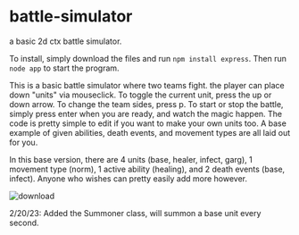# battle-simulator
a basic 2d ctx battle simulator.

To install, simply download the files and run ```npm install express```. Then run ```node app``` to start the program.

This is a basic battle simulator where two teams fight. the player can place down "units" via mouseclick. To toggle the current unit, press the up or down arrow. To change the team sides, press p. To start or stop the battle, simply press enter when you are ready, and watch the magic happen. The code is pretty simple to edit if you want to make your own units too. A base example of given abilities, death events, and movement types are all laid out for you.

In this base version, there are 4 units (base, healer, infect, garg), 1 movement type (norm), 1 active ability (healing), and 2 death events (base, infect). Anyone who wishes can pretty easily add more however.

![download](https://user-images.githubusercontent.com/97923189/211421062-736f0d3d-862b-4ecd-a12e-5e8975bcd5b9.png)

2/20/23:
Added the Summoner class, will summon a base unit every second.

